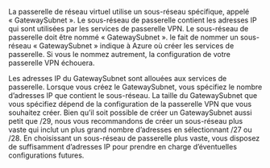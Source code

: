 La passerelle de réseau virtuel utilise un sous-réseau spécifique, appelé « GatewaySubnet ». Le sous-réseau de passerelle contient les adresses IP qui sont utilisées par les services de passerelle VPN. Le sous-réseau de passerelle doit être nommé « GatewaySubnet ».  le fait de nommer un sous-réseau « GatewaySubnet » indique à Azure où créer les services de passerelle. Si vous le nommez autrement, la configuration de votre passerelle VPN échouera.

Les adresses IP du GatewaySubnet sont allouées aux services de passerelle. Lorsque vous créez le GatewaySubnet, vous spécifiez le nombre d’adresses IP que contient le sous-réseau. La taille du GatewaySubnet que vous spécifiez dépend de la configuration de la passerelle VPN que vous souhaitez créer. Bien qu’il soit possible de créer un GatewaySubnet aussi petit que /29, nous vous recommandons de créer un sous-réseau plus vaste qui inclut un plus grand nombre d’adresses en sélectionnant /27 ou /28. En choisissant un sous-réseau de passerelle plus vaste, vous disposez de suffisamment d’adresses IP pour prendre en charge d’éventuelles configurations futures.